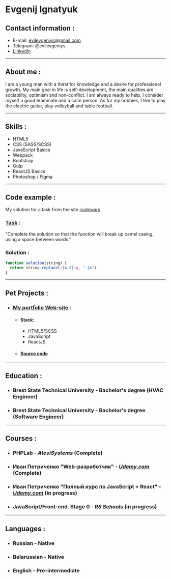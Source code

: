# Evgenij Ignatyuk

## Contact information :
* E-mail: evilevgeniys@gmail.com
* Telegram: @evilevgeniys
* [LinkedIn](https://www.linkedin.com/in/evilevgeniys/)

*****

## About me :

I am a young man with a thirst for knowledge and a desire for professional growth. My main goal in life is self-development, the main qualities are sociability, optimism and non-conflict. I am always ready to help, I consider myself a good teammate and a calm person.
As for my hobbies, I like to play the electric guitar, play volleyball and table football.

*******

## Skills :
* HTML5
* CSS (SASS/SCSS)
* JavaScript Basics
* Webpack
* Bootstrap
* Gulp
* ReactJS Basics
* Photoshop / Figma

******

## Code example :

My solution for a task from the site [codewars](codewars.com)
### [Task](https://www.codewars.com/kata/5208f99aee097e6552000148) :

"Complete the solution so that the function will break up camel casing, using a space between words."

### Solution :
```JavaScript
function solution(string) {
  return string.replace(/[A-Z]/g, " $&")
}
```
*******

## Pet Projects :

* ### [My portfolio Web-site](evilevgeniysprojects.by) :
    + #### Stack:
        - HTML5/SCSS
        - JavaScript
        - ReactJS
    + #### [Source code](https://github.com/evilevgeniys/portfolioReactSite)

********
## Education : 
* ### **Brest State Technical University** - Bachelor's degree (HVAC Engineer)
* ### **Brest State Technical University** - Bachelor's degree (**Software Engineer**)

******

## Courses : 
* ### PHPLab - *AteviSystems* (**Complete**) 
* ### Иван Петриченко "Web-разработчик" - *[Udemy.com](Udemy.com)* (**Complete**)
* ### Иван Петриченко "Полный курс по JavaScript + React" - *[Udemy.com](Udemy.com)* (**in progress**)
* ### JavaScript/Front-end. Stage 0 - *[RS Schools](rs.school)* (**in progress**)

******

## Languages : 
* ### Russian - Native
* ### Belarussian - Native
* ### English - Pre-intermediate